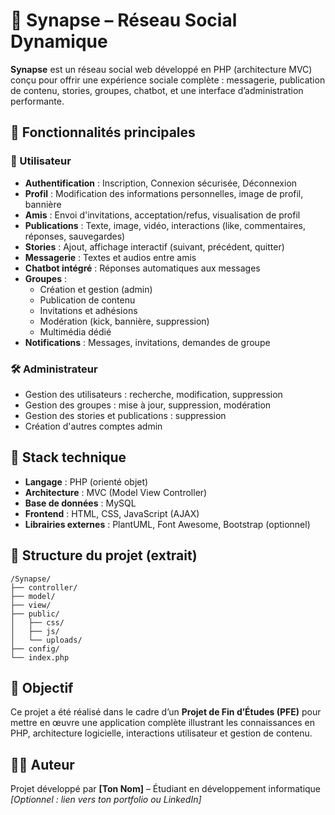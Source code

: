 <!DOCTYPE html>
<html lang="fr">
<head>
  <meta charset="UTF-8">
  <meta name="viewport" content="width=device-width, initial-scale=1.0">
</head>
<body>
  <h1>🧠 Synapse – Réseau Social Dynamique</h1>
  <p><strong>Synapse</strong> est un réseau social web développé en PHP (architecture MVC) conçu pour offrir une expérience sociale complète : messagerie, publication de contenu, stories, groupes, chatbot, et une interface d’administration performante.</p>

  <h2>🚀 Fonctionnalités principales</h2>

  <h3>👤 Utilisateur</h3>
  <ul>
    <li><strong>Authentification</strong> : Inscription, Connexion sécurisée, Déconnexion</li>
    <li><strong>Profil</strong> : Modification des informations personnelles, image de profil, bannière</li>
    <li><strong>Amis</strong> : Envoi d'invitations, acceptation/refus, visualisation de profil</li>
    <li><strong>Publications</strong> : Texte, image, vidéo, interactions (like, commentaires, réponses, sauvegardes)</li>
    <li><strong>Stories</strong> : Ajout, affichage interactif (suivant, précédent, quitter)</li>
    <li><strong>Messagerie</strong> : Textes et audios entre amis</li>
    <li><strong>Chatbot intégré</strong> : Réponses automatiques aux messages</li>
    <li><strong>Groupes</strong> :
      <ul>
        <li>Création et gestion (admin)</li>
        <li>Publication de contenu</li>
        <li>Invitations et adhésions</li>
        <li>Modération (kick, bannière, suppression)</li>
        <li>Multimédia dédié</li>
      </ul>
    </li>
    <li><strong>Notifications</strong> : Messages, invitations, demandes de groupe</li>
  </ul>

  <h3>🛠️ Administrateur</h3>
  <ul>
    <li>Gestion des utilisateurs : recherche, modification, suppression</li>
    <li>Gestion des groupes : mise à jour, suppression, modération</li>
    <li>Gestion des stories et publications : suppression</li>
    <li>Création d'autres comptes admin</li>
  </ul>

  <h2>🧱 Stack technique</h2>
  <ul>
    <li><strong>Langage</strong> : PHP (orienté objet)</li>
    <li><strong>Architecture</strong> : MVC (Model View Controller)</li>
    <li><strong>Base de données</strong> : MySQL</li>
    <li><strong>Frontend</strong> : HTML, CSS, JavaScript (AJAX)</li>
    <li><strong>Librairies externes</strong> : PlantUML, Font Awesome, Bootstrap (optionnel)</li>
  </ul>

  <h2>📂 Structure du projet (extrait)</h2>
  <pre><code>/Synapse/
├── controller/
├── model/
├── view/
├── public/
│   ├── css/
│   ├── js/
│   └── uploads/
├── config/
└── index.php</code></pre>

  <h2>📌 Objectif</h2>
  <p>Ce projet a été réalisé dans le cadre d’un <strong>Projet de Fin d’Études (PFE)</strong> pour mettre en œuvre une application complète illustrant les connaissances en PHP, architecture logicielle, interactions utilisateur et gestion de contenu.</p>

  <h2>🧑‍💻 Auteur</h2>
  <p>Projet développé par <strong>[Ton Nom]</strong> – Étudiant en développement informatique<br>
  <em>[Optionnel : lien vers ton portfolio ou LinkedIn]</em></p>
</body>
</html>
